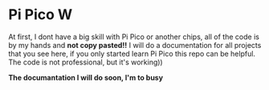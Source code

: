 # Pi Pico W
At first, I dont have a big skill with Pi Pico or another chips, all of the code is by my hands and **not copy pasted!!**
I will do a documentation for all projects that you see here, if you only started learn Pi Pico this repo can be helpful.
The code is not professional, but it's working))

**The documantation I will do soon, I'm to busy**
